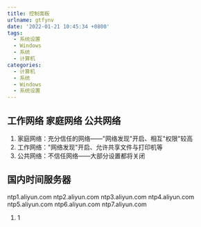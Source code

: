 ```yaml
---
title: 控制面板
urlname: gtfynv
date: '2022-01-21 10:45:34 +0800'
tags:
  - 系统设置
  - Windows
  - 系统
  - 计算机
categories:
  - 计算机
  - 系统
  - Windows
  - 系统设置
---
```


## 工作网络 家庭网络 公共网络

1.  家庭网络：充分信任的网络——"网络发现"开启、相互"权限"较高
1.  工作网络："网络发现"开启、允许共享文件与打印机等
1.  公共网络：不信任网络——大部分设置都将关闭

## 国内时间服务器

ntp1.aliyun.com
ntp2.aliyun.com
ntp3.aliyun.com
ntp4.aliyun.com
ntp5.aliyun.com
ntp6.aliyun.com
ntp7.aliyun.com

1. 1
